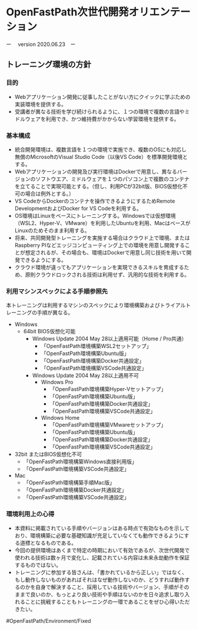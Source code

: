 # OpenFastPath次世代開発オリエンテーション
ー　 version 2020.06.23　ー

## トレーニング環境の方針

### 目的

* Webアプリケーション開発に従事したことがない方にクイックに学ぶための実装環境を提供する。
* 受講者が異なる技術を学び続けられるように、１つの環境で複数の言語やミドルウェアを利用でき、かつ維持費がかからない学習環境を提供する。

### 基本構成

* 統合開発環境は、複数言語を１つの環境で実施でき、複数のOSにも対応し無償のMicrosoftのVisual Studio Code（以後VS Code）を標準開発環境とする。
* Webアプリケーションの開発及び実行環境はDockerで用意し、異なるバージョンのソフトウエア、ミドルウェアを１つのパソコン上で複数のコンテナを立てることで実現可能とする。（但し、利用PCが32bit版、BIOS仮想化不可の場合は例外とする。）
* VS CodeからDockerのコンテナを操作できるようにするためRemote DevelopmentおよびDocker for VS Codeを利用する。　
* OS環境はLinuxをベースにトレーニングする。Windowsでは仮想環境（WSL2、Hyper-V、VMware）を利用したUbuntuを利用、MacはベースがLinuxのためそのまま利用する。
* 将来、共同開発型トレーニングを実施する場合はクラウド上で環境、またはRaspberry PIなどエッジコンピューティング上での環境を用意し開発することが想定されるが、その場合も、環境はDockerで用意し同じ技術を用いて開発できるようにする。
* クラウド環境が違ってもアプリケーションを実現できるスキルを育成するため、原則クラウドロックされる技術は利用せず、汎用的な技術を利用する。

### 利用マシンスペックによる手順参照先

本トレーニングは利用するマシンのスペックにより環境構築およびトライアルトレーニングの手順が異なる。

* Windows
	* 64bit BIOS仮想化可能
		* Windows Update 2004 May 28以上適用可能（Home / Pro共通）
			* 「OpenFastPath環境構築WSL2セットアップ」
			* 「OpenFastPath環境構築Ubuntu版」
			* 「OpenFastPath環境構築Docker共通設定」
			* 「OpenFastPath環境構築VSCode共通設定」
		* Windows Update 2004 May 28以上適用不可
			* Windows Pro
				* 「OpenFastPath環境構築Hyper-Vセットアップ」
				* 「OpenFastPath環境構築Ubuntu版」
				* 「OpenFastPath環境構築Docker共通設定」
				* 「OpenFastPath環境構築VSCode共通設定」
			* Windows Home
				* 「OpenFastPath環境構築VMwareセットアップ」
				* 「OpenFastPath環境構築Ubuntu版」
				* 「OpenFastPath環境構築Docker共通設定」
				* 「OpenFastPath環境構築VSCode共通設定」
* 32bit またはBIOS仮想化不可
	* 「OpenFastPath環境構築Windows直接利用版」
	* 「OpenFastPath環境構築VSCode共通設定」
* Mac
	* 「OpenFastPath環境構築手順Mac版」
	* 「OpenFastPath環境構築Docker共通設定」
	* 「OpenFastPath環境構築VSCode共通設定」

### 環境利用上の心得

* 本資料に掲載されている手順やバージョンはある時点で有効なものを示しており、環境構築に必要な基礎知識が充足していなくても動作できるようにする道標となるものである。
* 今回の提供環境はあくまで特定の時期において有効であるが、次世代開発で使われる技術は数ヶ月で変化し、記載されている内容は未来永劫動作を保証するものではない。
* トレーニングに参加する皆さんは、「書かれているから正しい」ではなく、もし動作しないものがあればそれはなぜ動作しないのか、どうすれば動作するのかを自身で解決すること、採用している技術やバージョン、手順がそのままで良いのか、もっとより良い技術や手順はないのかを日々追求し取り入れることに挑戦することもトレーニングの一環であることをぜひ心得いただきたい。

#OpenFastPath/Environment/Fixed
